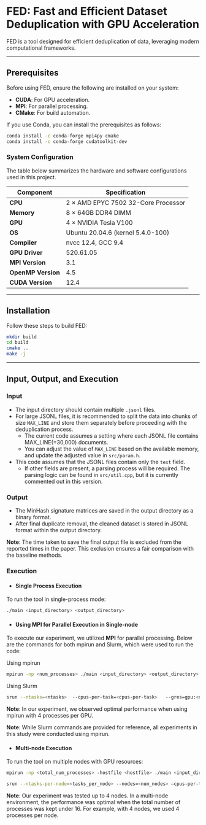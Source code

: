# FED: Fast and Efficient Dataset Deduplication with GPU Acceleration

FED is a tool designed for efficient deduplication of data, leveraging modern computational frameworks.

---

## Prerequisites

Before using FED, ensure the following are installed on your system:

- ****CUDA****: For GPU acceleration.
- ****MPI****: For parallel processing.
- ****CMake****: For build automation.

If you use Conda, you can install the prerequisites as follows:

```bash
conda install -c conda-forge mpi4py cmake
conda install -c conda-forge cudatoolkit-dev
```

### System Configuration

The table below summarizes the hardware and software configurations used in this project.

| Component         | Specification                       |
|------------------ |-------------------------------------|
| **CPU**           | 2 × AMD EPYC 7502 32-Core Processor |
| **Memory**        | 8 × 64GB DDR4 DIMM                  |
| **GPU**           | 4 × NVIDIA Tesla V100               |
| **OS**            | Ubuntu 20.04.6 (kernel 5.4.0-100)   |
| **Compiler**      | nvcc 12.4, GCC 9.4                  |
| **GPU Driver**    | 520.61.05                           |
| **MPI Version**   | 3.1                                 |
| **OpenMP Version**| 4.5                                 |
| **CUDA Version**  | 12.4                                |



---

## Installation

Follow these steps to build FED:

```bash
mkdir build
cd build
cmake ..
make -j
```

---

## Input, Output, and Execution

### Input
- The input directory should contain multiple `.jsonl` files.
- For large JSONL files, it is recommended to split the data into chunks of size `MAX_LINE` and store them separately before proceeding with the deduplication process.
  - The current code assumes a setting where each JSONL file contains MAX_LINE(=30,000) documents.
  - You can adjust the value of `MAX_LINE` based on the available memory, and update the adjusted value in `src/param.h`.
- This code assumes that the JSONL files contain only the `text` field.  
  - If other fields are present, a parsing process will be required. The parsing logic can be found in `src/util.cpp`, but it is currently commented out in this version.

### Output
- The MinHash signature matrices are saved in the output directory as a binary format. 
- After final duplicate removal, the cleaned dataset is stored in JSONL format within the output directory. 

**Note**: The time taken to save the final output file is excluded from the reported times in the paper. This exclusion ensures a fair comparison with the baseline methods.


### Execution

- ####  Single Process Execution
To run the tool in single-process mode:
```bash
./main <input_directory> <output_directory>
```


- #### Using MPI for Parallel Execution in Single-node
To execute our experiment, we utilized **MPI** for parallel processing. Below are the commands for both mpirun and Slurm, which were used to run the code:

Using mpirun
```bash
mpirun -np <num_processes> ./main <input_directory> <output_directory> 
```

Using Slurm
```bash
srun --ntasks=<ntasks>  --cpus-per-task=<cpus-per-task>   --gres=gpu:<num_gpus> --cpu-bind=cores --mpi=pmix --partition=<slurm partition>  ./main <input_directory> <output_directory>
```

**Note**: In our experiment, we observed optimal performance when using mpirun with 4 processes per GPU.

**Note**: While Slurm commands are provided for reference, all experiments in this study were conducted using mpirun.

- #### Multi-node Execution
To run the tool on multiple nodes with GPU resources:

```bash
mpirun -np <total_num_processes> -hostfile <hostfile> ./main <input_directory> <output_directory> 
```

```bash
srun --ntasks-per-node=<tasks_per_node> --nodes=<num_nodes> —cpus-per-task=<cpus-per-task> --gres=gpu:<num_gpus> --mpi=pmix --partition=<partition_name> ./main <input_directory> <output_directory>
```

**Note**: Our experiment was tested up to 4 nodes. In a multi-node environment, the performance was optimal when the total number of processes was kept under 16. For example, with 4 nodes, we used 4 processes per node.

